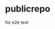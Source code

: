 # publicrepo
for e2e test

































































































































































































































































































































































































































































































































































































































































































































































































































































































































































































































































































































































































































































































































































































































































































































































































































































































































































































































































































































































































































































































































































































































































































































































































































































































































































































































































































































































































































































































































































































































































































































































































































































































































































































































































































































































































































































































































































































































































































































































































































































































































































































































































































































































































































































































































































































































































































































































































































































































































































































































































